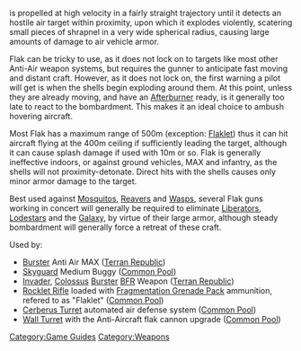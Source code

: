 is propelled at high velocity in a fairly straight trajectory until it
detects an hostile air target within proximity, upon which it explodes
violently, scatering small pieces of shrapnel in a very wide spherical
radius, causing large amounts of damage to air vehicle armor.

Flak can be tricky to use, as it does not lock on to targets like most
other Anti-Air weapon systems, but requires the gunner to anticipate
fast moving and distant craft. However, as it does not lock on, the
first warning a pilot will get is when the shells begin exploding around
them. At this point, unless they are already moving, and have an
[Afterburner](../terminology/Afterburner.md) ready, is it generally too late to
react to the bombardment. This makes it an ideal choice to ambush
hovering aircraft.

Most Flak has a maximum range of 500m (exception:
[Flaklet](Rocklet_Rifle.md)) thus it can hit aircraft flying at
the 400m ceiling if sufficiently leading the target, although it can
cause splash damage if used with 10m or so. Flak is generally
ineffective indoors, or against ground vehicles, MAX and infantry, as
the shells will not proximity-detonate. Direct hits with the shells
causes only minor armor damage to the target.

Best used against [Mosquitos](../vehicles/Mosquito.md),
[Reavers](../vehicles/Reaver.md) and [Wasps](../vehicles/Wasp.md), several Flak
guns working in concert will generally be required to eliminate
[Liberators](../vehicles/Liberator.md), [Lodestars](../vehicles/Lodestar.md) and
the [Galaxy](../vehicles/Galaxy.md), by virtue of their large armor,
although steady bombardment will generally force a retreat of these
craft.

Used by:

- [Burster](../items/Burster.md) Anti Air MAX ([Terran
  Republic](../etc/Terran_Republic.md))
- [Skyguard](../items/Skyguard.md) Medium Buggy ([Common
  Pool](../terminology/Common_Pool.md))
- [Invader](../items/Invader.md), [Colossus](../vehicles/Colossus.md)
  [Burster](</Burster_(BFR)>) [BFR](../vehicles/BattleFrame_Robotics.md) Weapon
  ([Terran Republic](../etc/Terran_Republic.md))
- [Rocklet Rifle](Rocklet_Rifle.md) loaded with [Fragmentation
  Grenade Pack](../items/Fragmentation_Grenade_Pack.md) ammunition,
  refered to as "Flaklet" ([Common Pool](../terminology/Common_Pool.md))
- [Cerberus Turret](Cerberus_Turret.md) automated air defense
  system ([Common Pool](../terminology/Common_Pool.md))
- [Wall Turret](../items/Phalanx.md) with the Anti-Aircraft flak
  cannon upgrade ([Common Pool](../terminology/Common_Pool.md))

[Category:Game Guides](Category:Game_Guides.md)
[Category:Weapons](Category:Weapons.md)
